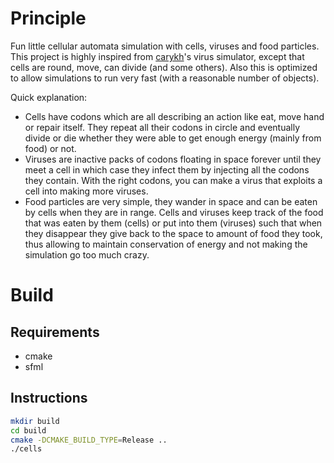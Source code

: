 # Principle

Fun little cellular automata simulation with cells, viruses and food particles.
This project is highly inspired from [carykh](https://www.youtube.com/watch?v=o1IheoDRdGE)'s virus simulator,
except that cells are round, move, can divide (and some others). Also this is optimized to allow simulations
to run very fast (with a reasonable number of objects).

Quick explanation:
- Cells have codons which are all describing an action like eat, move hand or repair itself.
They repeat all their codons in circle and eventually divide or die whether they were able to get enough
energy (mainly from food) or not.
- Viruses are inactive packs of codons floating in space forever until they meet a cell in which case they
infect them by injecting all the codons they contain. With the right codons, you can make a virus that exploits
a cell into making more viruses.
- Food particles are very simple, they wander in space and can be eaten by cells when they are in range. Cells and
viruses keep track of the food that was eaten by them (cells) or put into them (viruses) such that when they disappear
they give back to the space to amount of food they took, thus allowing to maintain conservation of energy and not
making the simulation go too much crazy.

# Build
## Requirements
- cmake
- sfml

## Instructions
```sh
mkdir build
cd build
cmake -DCMAKE_BUILD_TYPE=Release ..
./cells
```